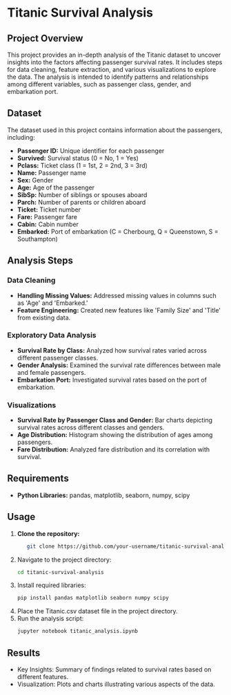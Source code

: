 # Titanic Survival Analysis

## Project Overview
This project provides an in-depth analysis of the Titanic dataset to uncover insights into the factors affecting passenger survival rates. It includes steps for data cleaning, feature extraction, and various visualizations to explore the data. The analysis is intended to identify patterns and relationships among different variables, such as passenger class, gender, and embarkation port.

## Dataset
The dataset used in this project contains information about the passengers, including:
- **Passenger ID:** Unique identifier for each passenger
- **Survived:** Survival status (0 = No, 1 = Yes)
- **Pclass:** Ticket class (1 = 1st, 2 = 2nd, 3 = 3rd)
- **Name:** Passenger name
- **Sex:** Gender
- **Age:** Age of the passenger
- **SibSp:** Number of siblings or spouses aboard
- **Parch:** Number of parents or children aboard
- **Ticket:** Ticket number
- **Fare:** Passenger fare
- **Cabin:** Cabin number
- **Embarked:** Port of embarkation (C = Cherbourg, Q = Queenstown, S = Southampton)

## Analysis Steps
### Data Cleaning
- **Handling Missing Values:** Addressed missing values in columns such as 'Age' and 'Embarked.'
- **Feature Engineering:** Created new features like 'Family Size' and 'Title' from existing data.

### Exploratory Data Analysis
- **Survival Rate by Class:** Analyzed how survival rates varied across different passenger classes.
- **Gender Analysis:** Examined the survival rate differences between male and female passengers.
- **Embarkation Port:** Investigated survival rates based on the port of embarkation.

### Visualizations
- **Survival Rate by Passenger Class and Gender:** Bar charts depicting survival rates across different classes and genders.
- **Age Distribution:** Histogram showing the distribution of ages among passengers.
- **Fare Distribution:** Analyzed fare distribution and its correlation with survival.

## Requirements
- **Python Libraries:** pandas, matplotlib, seaborn, numpy, scipy

## Usage
1.  **Clone the repository:**
    ```bash
       git clone https://github.com/your-username/titanic-survival-analysis.git

2.  Navigate to the project directory:
    ```bash
    cd titanic-survival-analysis
3.  Install required libraries:
    ```bash
    pip install pandas matplotlib seaborn numpy scipy
4.  Place the Titanic.csv dataset file in the project directory.
5.  Run the analysis script:
    ```bash
    jupyter notebook titanic_analysis.ipynb
## Results
- Key Insights: Summary of findings related to survival rates based on different features.
- Visualization: Plots and charts illustrating various aspects of the data.
